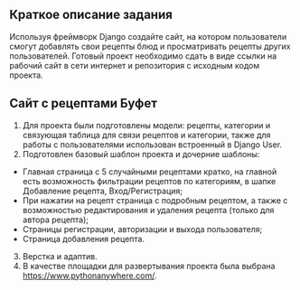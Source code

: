 ## Краткое описание задания ##
Используя фреймворк Django создайте сайт, на котором пользователи смогут
добавлять свои рецепты блюд и просматривать рецепты других пользователей.
Готовый проект необходимо сдать в виде ссылки на рабочий сайт в сети интернет и
репозитория с исходным кодом проекта.

## Сайт с рецептами Буфет ##
1. Для проекта были подготовлены модели: рецепты, категории и связующая таблица для связи рецептов и категории, 
также для работы с пользователями использован встроенный в Django User.
2. Подготовлен базовый шаблон проекта и дочерние шаблоны:
- Главная страница с 5 случайными рецептами кратко, на главной есть возможность фильтрации рецептов по категориям, в шапке Добавление рецепта, Вход/Регистрация;
- При нажатии на рецепт страница с подробным рецептом, а также с возможностью редактирования и удаления рецепта (только для автора рецепта);
- Страницы регистрации, авторизации и выхода пользователя;
- Страница добавления рецепта.
3. Верстка и адаптив.
4. В качестве площадки для развертывания проекта была выбрана https://www.pythonanywhere.com/.
